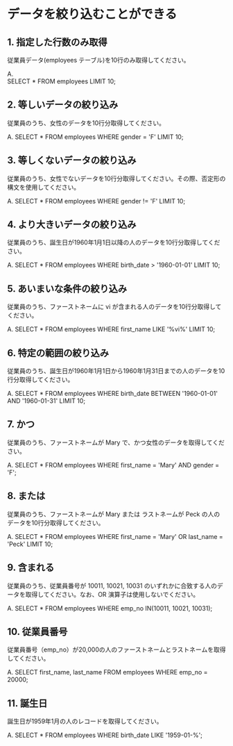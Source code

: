 # データを絞り込むことができる

## 1. 指定した行数のみ取得

従業員データ(employees テーブル)を10行のみ取得してください。

A.  
SELECT * 
FROM employees
LIMIT 10;

## 2. 等しいデータの絞り込み

従業員のうち、女性のデータを10行分取得してください。

A. 
SELECT *
FROM employees
WHERE gender = 'F'
LIMIT 10;

## 3. 等しくないデータの絞り込み

従業員のうち、女性でないデータを10行分取得してください。その際、否定形の構文を使用してください。

A.
SELECT *
FROM employees
WHERE gender != 'F'
LIMIT 10;

## 4. より大きいデータの絞り込み

従業員のうち、誕生日が1960年1月1日以降の人のデータを10行分取得してください。

A.
SELECT *
FROM employees
WHERE birth_date > '1960-01-01'
LIMIT 10;

## 5. あいまいな条件の絞り込み

従業員のうち、ファーストネームに vi が含まれる人のデータを10行分取得してください。

A.
SELECT *
FROM employees
WHERE first_name LIKE  '%vi%'
LIMIT 10;

## 6. 特定の範囲の絞り込み

従業員のうち、誕生日が1960年1月1日から1960年1月31日までの人のデータを10行分取得してください。

A.
SELECT *
FROM employees
WHERE birth_date BETWEEN '1960-01-01' AND '1960-01-31'
LIMIT 10;

## 7. かつ

従業員のうち、ファーストネームが Mary で、かつ女性のデータを取得してください。

A.
SELECT *
FROM employees
WHERE first_name = 'Mary' AND gender = 'F';

## 8. または

従業員のうち、ファーストネームが Mary または ラストネームが Peck の人のデータを10行分取得してください。

A.
SELECT *
FROM employees
WHERE first_name = 'Mary' OR last_name = 'Peck'
LIMIT 10;

## 9. 含まれる

従業員のうち、従業員番号が 10011, 10021, 10031 のいずれかに合致する人のデータを取得してください。なお、OR 演算子は使用しないでください。

A.
SELECT *
FROM employees
WHERE emp_no IN(10011, 10021, 10031);

## 10. 従業員番号

従業員番号（emp_no）が20,000の人のファーストネームとラストネームを取得してください。

A.
SELECT first_name, last_name
FROM employees
WHERE emp_no = 20000;


## 11. 誕生日

誕生日が1959年1月の人のレコードを取得してください。

A.
SELECT *
FROM employees
WHERE birth_date LIKE '1959-01-%';
